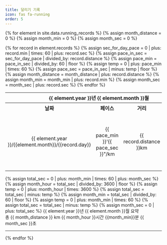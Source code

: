 ```yaml
---
title: 달리기 기록
icon: fas fa-running
order: 5
---
```

{% for element in site.data.running_records %}
{% assign month_distance = 0 %}
{% assign month_min = 0 %}
{% assign month_sec = 0 %}
<table>
    <theader>
    <tr align="center">
        <th colspan="4">{{ element.year }}년 {{ element.month }}월</th>
    </tr>
    </theader>
    <tbody align="center">
        <tr>
            <th>날짜</th>
            <th>페이스</th>
            <th>거리</th>
            <th>시간</th>
        </tr>
        {% for record in element.records %}
        {% assign sec_for_day_pace = 0 | plus: record.min | times: 60 | plus: record.sec %}
        {% assign pace_in_sec = sec_for_day_pace | divided_by: record.distance %}
        {% assign pace_min = pace_in_sec | divided_by: 60 | floor %}
        {% assign temp = 0 | plus: pace_min | times: 60 %}
        {% assign pace_sec = pace_in_sec | minus: temp | floor %}
        <tr>
            <td>{{ element.year }}/{{element.month}}/{{record.day}}</td>
            <td>{{ pace_min }}'{{ pace_sec }}"/km</td>
            <td>{{ record.distance }}km</td>
            <td>{{ record.min }}'{% if record.sec < 10 %}0{% endif %}{{ record.sec }}"</td>
        </tr>
        {% assign month_distance = month_distance | plus: record.distance %}
        {% assign month_min = month_min | plus: record.min %}
        {% assign month_sec = month_sec | plus: record.sec %}
        {% endfor %}
    </tbody>
</table>
{% assign total_sec = 0 | plus: month_min | times: 60 | plus: month_sec %}
{% assign month_hour = total_sec | divided_by: 3600 | floor %}
{% assign temp = 0 | plus: month_hour | times: 3600 %}
{% assign total_sec = total_sec | minus: temp %}
{% assign month_min = total_sec | divided_by: 60 | floor %}
{% assign temp = 0 | plus: month_min | times: 60 %}
{% assign total_sec = total_sec | minus: temp %}
{% assign month_sec = 0 | plus: total_sec %}
{{ element.year }}년 {{ element.month }}월 요약 <br>
총 {{ month_distance }} km {{ month_hour }}시간 {{month_min}}분 {{ month_sec }}초
<hr>
{% endfor %}